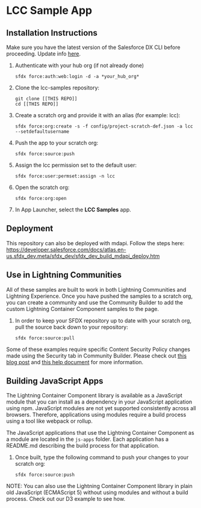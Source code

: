 # LCC Sample App


## Installation Instructions

Make sure you have the latest version of the Salesforce DX CLI before proceeding. Update info [here](https://developer.salesforce.com/docs/atlas.en-us.sfdx_setup.meta/sfdx_setup/sfdx_setup_update_cli.htm).

1. Authenticate with your hub org (if not already done)
    ```
    sfdx force:auth:web:login -d -a *your_hub_org*
    ```

1. Clone the lcc-samples repository:
    ```
    git clone [[THIS REPO]]
    cd [[THIS REPO]]
    ```

1. Create a scratch org and provide it with an alias (for example: lcc):
    ```
    sfdx force:org:create -s -f config/project-scratch-def.json -a lcc --setdefaultusername
    ```

1. Push the app to your scratch org:
    ```
    sfdx force:source:push
    ```

1. Assign the lcc permission set to the default user:
    ```
    sfdx force:user:permset:assign -n lcc
    ```

1. Open the scratch org:
    ```
    sfdx force:org:open
    ```

1. In App Launcher, select the **LCC Samples** app.

## Deployment
This repository can also be deployed with mdapi.  Follow the steps here:
https://developer.salesforce.com/docs/atlas.en-us.sfdx_dev.meta/sfdx_dev/sfdx_dev_build_mdapi_deploy.htm

## Use in Lightning Communities

All of these samples are built to work in both Lightning Communities and Lightning Experience.  Once you have pushed the samples to a scratch org, you can create a community and use the Community Builder to add the custom Lightning Container Component samples to the page.

1. In order to keep your SFDX repository up to date with your scratch org, pull the source back down to your repository: 

    ```
    sfdx force:source:pull
    ```
    
Some of these examples require specific Content Security Policy changes made using the Security tab in Community Builder.  Please check out [this blog post](https://developer.salesforce.com/blogs/2018/10/introducing-new-content-security-policy-options-for-lightning-communities.html) and [this help document](https://developer.salesforce.com/docs/atlas.en-us.communities_dev.meta/communities_dev/communities_dev_security_csp.htm) for more information.


## Building JavaScript Apps

The Lightning Container Component library is available as a JavaScript module that you can install as a dependency in your JavaScript application using npm. JavaScript modules are not yet supported consistently across all browsers. Therefore, applications using modules require a build process using a tool like webpack or rollup.

The JavaScript applications that use the Lightning Container Component as a module are located in the ```js-apps``` folder. Each application has a README.md describing the build process for that application.

1. Once built, type the following command to push your changes to your scratch org:

    ```
    sfdx force:source:push
    ```

NOTE: You can also use the Lightning Container Component library in plain old JavaScript (ECMAScript 5) without using modules and without a build process. Check out our D3 example to see how.
